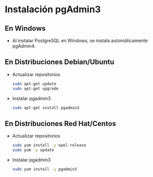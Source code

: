 # Instalación pgAdmin3

## En Windows

- Al instalar PostgreSQL en Windows, se instala automáticamente pgAdmin4.

## En Distribuciones Debian/Ubuntu

- Actualizar repositorios

  ```bash
  sudo apt-get update
  sudo apt-get upgrade
  ```
- Instalar pgadmin3

  ```bash
  sudo apt-get install pgadmin3
  ```
## En Distribuciones Red Hat/Centos

- Actualizar repositorios

  ```bash
  sudo yum install -y epel-release
  sudo yum -y update
  ```

- Instalar pgadmin3

  ```bash
  sudo yum install -y pgadmin3
  ```
